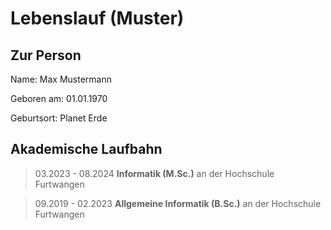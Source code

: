 # Lebenslauf (Muster)

## Zur Person

Name: Max Mustermann

Geboren am: 01.01.1970

Geburtsort: Planet Erde

## Akademische Laufbahn

> 03.2023 - 08.2024 **Informatik (M.Sc.)** an der Hochschule Furtwangen

> 09.2019 - 02.2023 **Allgemeine Informatik (B.Sc.)** an der Hochschule Furtwangen
